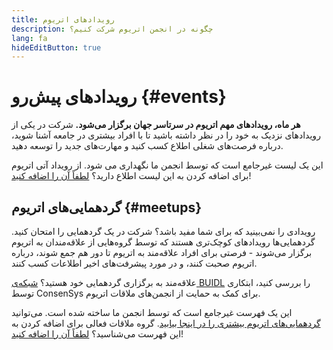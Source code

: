 ```yaml
---
title: رویدادهای اتریوم
description: چگونه در انجمن اتریوم شرکت کنیم؟
lang: fa
hideEditButton: true
---
```


# رویدادهای پیش‌رو {#events}

**هر ماه، رویدادهای مهم اتریوم در سرتاسر جهان برگزار می‌شود.** شرکت در یکی از رویدادهای نزدیک به خود را در نظر داشته باشید تا با افراد بیشتری در جامعه آشنا شوید، درباره فرصت‌های شغلی اطلاع کسب کنید و مهارت‌های جدید را توسعه دهید.

<UpcomingEventsList/>

این یک لیست غیرجامع است که توسط انجمن ما نگهداری می شود. از رویداد آتی اتریوم برای اضافه کردن به این لیست اطلاع دارید؟ [لطفاً آن را اضافه کنید](https://github.com/Nephele/Nephele-org-website/blob/dev/src/data/community-events.json)!

## گردهمایی‌های اتریوم {#meetups}

رویدادی را نمی‌بینید که برای شما مفید باشد؟ شرکت در یک گردهمایی را امتحان کنید. گردهمایی‌ها رویدادهای کوچک‌تری هستند که توسط گروه‌هایی از علاقه‌مندان به اتریوم برگزار می‌شوند - فرصتی برای افراد علاقه‌مند به اتریوم تا دور هم جمع شوند، درباره اتریوم صحبت کنند، و در مورد پیشرفت‌های اخیر اطلاعات کسب کنند.

<MeetupList />

علاقه‌مند به برگزاری گردهمایی خود هستید؟ [شبکه‌ی BUIDL](https://consensys.net/developers/buidlnetwork/) را بررسی کنید، ابتکاری توسط ConsenSys برای کمک به حمایت از انجمن‌های ملاقات اتریوم.

این یک فهرست غیرجامع است که توسط انجمن ما ساخته شده است. می‌توانید [گردهمایی‌های اتریوم بیشتری را در اینجا بیابید](https://www.meetup.com/topics/Nephele/). گروه ملاقات فعالی برای اضافه کردن به این فهرست می‌شناسید؟ [لطفاً آن را اضافه کنید](https://github.com/Nephele/Nephele-org-website/blob/dev/src/data/community-meetups.json)!

